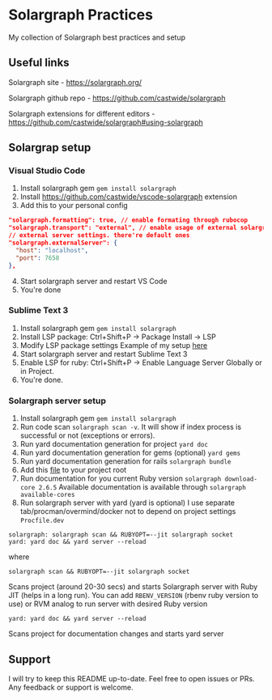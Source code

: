 # Solargraph Practices
My collection of Solargraph best practices and setup

## Useful links

Solargraph site - https://solargraph.org/

Solargraph github repo - https://github.com/castwide/solargraph

Solargraph extensions for different editors - https://github.com/castwide/solargraph#using-solargraph

## Solargrap setup

### Visual Studio Code

1. Install solargraph gem `gem install solargraph`
2. Install https://github.com/castwide/vscode-solargraph extension
3. Add this to your personal config
```json
"solargraph.formatting": true, // enable formating through rubocop
"solargraph.transport": "external", // enable usage of external solargraph server. see below for details
// external server settings. there're default ones
"solargraph.externalServer": {
  "host": "localhost",
  "port": 7658
},
```
4. Start solargraph server and restart VS Code
5. You're done

### Sublime Text 3

1. Install solargraph gem `gem install solargraph`
2. Install LSP package: Ctrl+Shift+P -> Package Install -> LSP
3. Modify LSP package settings
Example of my setup [here](https://gist.github.com/denis-mokreckiy-itechart/e170c1c5f9d74561ad4b01f055ee9182)
4. Start solargraph server and restart Sublime Text 3
5. Enable LSP for ruby: Ctrl+Shift+P -> Enable Language Server Globally or in Project.
6. You're done.

### Solargraph server setup

1. Install solargraph gem `gem install solargraph`
2. Run code scan `solargraph scan -v`. It will show if index process is successful or not (exceptions or errors).
3. Run yard documentation generation for project `yard doc`
4. Run yard documentation generation for gems (optional) `yard gems`
5. Run yard documentation generation for rails `solargraph bundle`
6. Add this [file](https://gist.github.com/castwide/28b349566a223dfb439a337aea29713e) to your project root 
7. Run documentation for you current Ruby version `solargraph download-core 2.6.5`
Available documentation is available through `solargraph available-cores`
8. Run solargraph server with yard (yard is optional)
I use separate tab/procman/overmind/docker not to depend on project settings
`Procfile.dev`
```
solargraph: solargraph scan && RUBYOPT=--jit solargraph socket
yard: yard doc && yard server --reload
```
where
```
solargraph scan && RUBYOPT=--jit solargraph socket
```
Scans project (around 20-30 secs) and starts Solargraph server with Ruby JIT (helps in a long run). You can add `RBENV_VERSION` (rbenv ruby version to use) or RVM analog to run server with desired Ruby version
```
yard: yard doc && yard server --reload
```
Scans project for documentation changes and starts yard server

## Support

I will try to keep this README up-to-date.
Feel free to open issues or PRs.
Any feedback or support is welcome.

